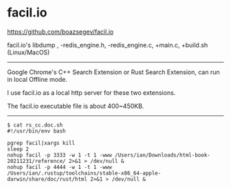 # facil.io

https://github.com/boazsegev/facil.io

facil.io's libdump , -redis_engine.h, -redis_engine.c,  +main.c, +build.sh (Linux/MacOS)

----

Google Chrome's C++ Search Extension or Rust Search Extension, can run in local Offline mode.

I use facil.io as a local http server for these two extensions.

The facil.io executable file is about 400~450KB.

----

```
$ cat rs_cc.doc.sh
#!/usr/bin/env bash

pgrep facil|xargs kill
sleep 2
nohup facil -p 3333 -w 1 -t 1 -www /Users/ian/Downloads/html-book-20211231/reference/ 2>&1 > /dev/null &
nohup facil -p 4444 -w 1 -t 1 -www /Users/ian/.rustup/toolchains/stable-x86_64-apple-darwin/share/doc/rust/html 2>&1 > /dev/null &
```
